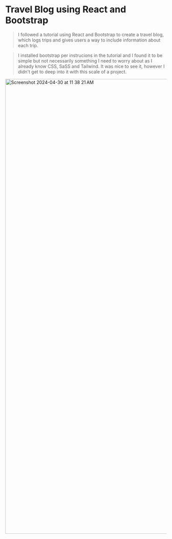 # Travel Blog using React and Bootstrap 

> I followed a tutorial using React and Bootstrap to create a travel blog, which logs trips and gives users a way to include information about each trip. 

> I installed bootstrap per instrucions in the tutorial and I found it to be simple but not necessarily something I need to worry about as I already know CSS, SaSS and Tailwind. It was nice to see it, however I didn't get to deep into it with this scale of a project. 

<img width="1419" alt="Screenshot 2024-04-30 at 11 38 21 AM" src="https://github.com/Nicolelam8891/things_I_learned_blog/assets/119434450/6caeecbb-6d7d-4588-813a-e5af3d61a62c">